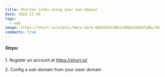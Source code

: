 ```yaml
---
title: Shorten links using your own domain
date: 2022-11-30
tags:
  - web
image: https://short.io/static/hero-dark-80b593ef4062c08bb3a9ddfa8ecf841d.avif
comments: true
---
```

##### S﻿teps:


1﻿. Register an account at <https://short.io/>


2﻿. Config a sub-domain from your ower domain